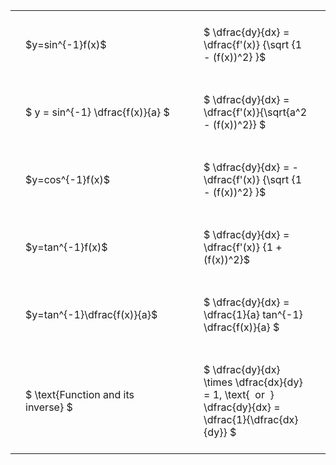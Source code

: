 #  
<br>
<style type="text/css">
#T_7cac7 th.col_heading {
  text-align: left;
  font-size: 1em;
}
#T_7cac7 td {
  text-align: left;
  font-size: 1em;
  padding: 1.5em;
}
#T_7cac7_row0_col0, #T_7cac7_row0_col1, #T_7cac7_row1_col0, #T_7cac7_row1_col1, #T_7cac7_row2_col0, #T_7cac7_row2_col1, #T_7cac7_row3_col0, #T_7cac7_row3_col1, #T_7cac7_row4_col0, #T_7cac7_row4_col1, #T_7cac7_row5_col0, #T_7cac7_row5_col1 {
  width: 400px;
  white-space: pre-wrap;
}
</style>
<table id="T_7cac7">
  <thead>
  </thead>
  <tbody>
    <tr>
      <td id="T_7cac7_row0_col0" class="data row0 col0" >$y=sin^{-1}f(x)$</td>
      <td id="T_7cac7_row0_col1" class="data row0 col1" >$ \dfrac{dy}{dx} = \dfrac{f'(x)} {\sqrt {1 - (f(x))^2} }$</td>
    </tr>
    <tr>
      <td id="T_7cac7_row1_col0" class="data row1 col0" >$ y = sin^{-1} \dfrac{f(x)}{a} $</td>
      <td id="T_7cac7_row1_col1" class="data row1 col1" >$ \dfrac{dy}{dx} = \dfrac{f'(x)}{\sqrt{a^2 - (f(x))^2}} $</td>
    </tr>
    <tr>
      <td id="T_7cac7_row2_col0" class="data row2 col0" >$y=cos^{-1}f(x)$</td>
      <td id="T_7cac7_row2_col1" class="data row2 col1" >$ \dfrac{dy}{dx} = - \dfrac{f'(x)} {\sqrt {1 - (f(x))^2} }$</td>
    </tr>
    <tr>
      <td id="T_7cac7_row3_col0" class="data row3 col0" >$y=tan^{-1}f(x)$</td>
      <td id="T_7cac7_row3_col1" class="data row3 col1" >$ \dfrac{dy}{dx} = \dfrac{f'(x)} {1 + (f(x))^2}$</td>
    </tr>
    <tr>
      <td id="T_7cac7_row4_col0" class="data row4 col0" >$y=tan^{-1}\dfrac{f(x)}{a}$</td>
      <td id="T_7cac7_row4_col1" class="data row4 col1" >$ \dfrac{dy}{dx} =  \dfrac{1}{a} tan^{-1} \dfrac{f(x)}{a} $</td>
    </tr>
    <tr>
      <td id="T_7cac7_row5_col0" class="data row5 col0" >$ \text{Function and its inverse} $</td>
      <td id="T_7cac7_row5_col1" class="data row5 col1" >$ \dfrac{dy}{dx} \times \dfrac{dx}{dy} = 1, \text{  or  } \dfrac{dy}{dx} = \dfrac{1}{\dfrac{dx}{dy}} $</td>
    </tr>
  </tbody>
</table>
